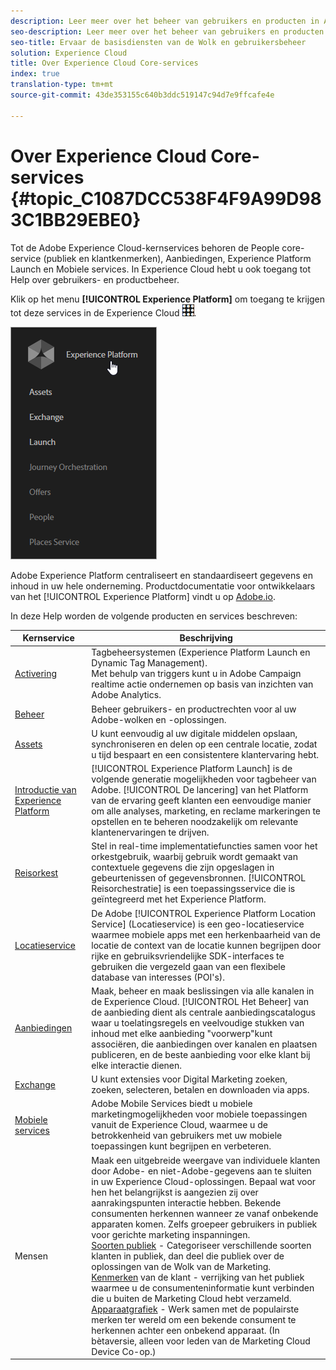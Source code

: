 ```yaml
---
description: Leer meer over het beheer van gebruikers en producten in Adobe Experience Cloud, de People core service (publiek en klantkenmerken), Journey Orchestration, Offers, Places, 45 Experience Platform Launch en Mobile Services.
seo-description: Leer meer over het beheer van gebruikers en producten in Adobe Experience Cloud, de People core service (publiek en klantkenmerken), aanbiedingen, Experience Platform Launch en Mobile Services.
seo-title: Ervaar de basisdiensten van de Wolk en gebruikersbeheer
solution: Experience Cloud
title: Over Experience Cloud Core-services
index: true
translation-type: tm+mt
source-git-commit: 43de353155c640b3ddc519147c94d7e9ffcafe4e

---
```



# Over Experience Cloud Core-services {#topic_C1087DCC538F4F9A99D983C1BB29EBE0}

Tot de Adobe Experience Cloud-kernservices behoren de People core-service (publiek en klantkenmerken), Aanbiedingen, Experience Platform Launch en Mobiele services. In Experience Cloud hebt u ook toegang tot Help over gebruikers- en productbeheer.

Klik op het menu **[!UICONTROL Experience Platform]** om toegang te krijgen tot deze services in de Experience Cloud ![](assets/menu-icon.png).

![](assets/platform-core-services.png)

Adobe Experience Platform centraliseert en standaardiseert gegevens en inhoud in uw hele onderneming. Productdocumentatie voor ontwikkelaars van het [!UICONTROL Experience Platform] vindt u op [Adobe.io](https://www.adobe.io/apis/experienceplatform/home/services.html).

In deze Help worden de volgende producten en services beschreven:

| Kernservice | Beschrijving |
|--- |--- |
| [Activering](activation/activation.md) | Tagbeheersystemen (Experience Platform Launch en Dynamic Tag Management).<br>Met behulp van triggers kunt u in Adobe Campaign realtime actie ondernemen op basis van inzichten van Adobe Analytics. |
| [Beheer](admin-getting-started/admin-getting-started.md) | Beheer gebruikers- en productrechten voor al uw Adobe-wolken en -oplossingen. |
| [Assets](experience-cloud-assets/experience-cloud-assets.md) | U kunt eenvoudig al uw digitale middelen opslaan, synchroniseren en delen op een centrale locatie, zodat u tijd bespaart en een consistentere klantervaring hebt. |
| [Introductie van Experience Platform](https://docs.adobe.com/content/help/en/launch/using/overview.html) | [!UICONTROL Experience Platform Launch] is de volgende generatie mogelijkheden voor tagbeheer van Adobe. [!UICONTROL De lancering] van het Platform van de ervaring geeft klanten een eenvoudige manier om alle analyses, marketing, en reclame markeringen te opstellen en te beheren noodzakelijk om relevante klantenervaringen te drijven. |
| [Reisorkest](https://docs.adobe.com/content/help/en/journeys/using/journey-orchestration-home.html) | Stel in real-time implementatiefuncties samen voor het orkestgebruik, waarbij gebruik wordt gemaakt van contextuele gegevens die zijn opgeslagen in gebeurtenissen of gegevensbronnen. [!UICONTROL Reisorchestratie] is een toepassingsservice die is geïntegreerd met het Experience Platform. |
| [Locatieservice](https://docs.adobe.com/content/help/en/places/using/home.html) | De Adobe [!UICONTROL Experience Platform Location Service] (Locatieservice) is een geo-locatieservice waarmee mobiele apps met een herkenbaarheid van de locatie de context van de locatie kunnen begrijpen door rijke en gebruiksvriendelijke SDK-interfaces te gebruiken die vergezeld gaan van een flexibele database van interesses (POI&#39;s). |
| [Aanbiedingen](offer-management/getting-started.md) | Maak, beheer en maak beslissingen via alle kanalen in de Experience Cloud. [!UICONTROL Het Beheer] van de aanbieding dient als centrale aanbiedingscatalogus waar u toelatingsregels en veelvoudige stukken van inhoud met elke aanbieding &quot;voorwerp&quot;kunt associëren, die aanbiedingen over kanalen en plaatsen publiceren, en de beste aanbieding voor elke klant bij elke interactie dienen. |
| [Exchange](exchange.md) | U kunt extensies voor Digital Marketing zoeken, zoeken, selecteren, betalen en downloaden via apps. |
| [Mobiele services](https://docs.adobe.com/content/help/en/mobile-services/using/home.html) | Adobe Mobile Services biedt u mobiele marketingmogelijkheden voor mobiele toepassingen vanuit de Experience Cloud, waarmee u de betrokkenheid van gebruikers met uw mobiele toepassingen kunt begrijpen en verbeteren. |
| Mensen | Maak een uitgebreide weergave van individuele klanten door Adobe- en niet-Adobe-gegevens aan te sluiten in uw Experience Cloud-oplossingen. Bepaal wat voor hen het belangrijkst is aangezien zij over aanrakingspunten interactie hebben. Bekende consumenten herkennen wanneer ze vanaf onbekende apparaten komen. Zelfs groepeer gebruikers in publiek voor gerichte marketing inspanningen.<br>[Soorten publiek](audience-library/audience-library.md) - Categoriseer verschillende soorten klanten in publiek, dan deel die publiek over de oplossingen van de Wolk van de Marketing.<br>[Kenmerken](attributes/attributes.md) van de klant - verrijking van het publiek waarmee u de consumenteninformatie kunt verbinden die u buiten de Marketing Cloud hebt verzameld.<br>[Apparaatgrafiek](https://landing.adobe.com/en/na/events/summit/275658-summit-co-op.html) - Werk samen met de populairste merken ter wereld om een bekende consument te herkennen achter een onbekend apparaat. (In bètaversie, alleen voor leden van de Marketing Cloud Device Co-op.) |
